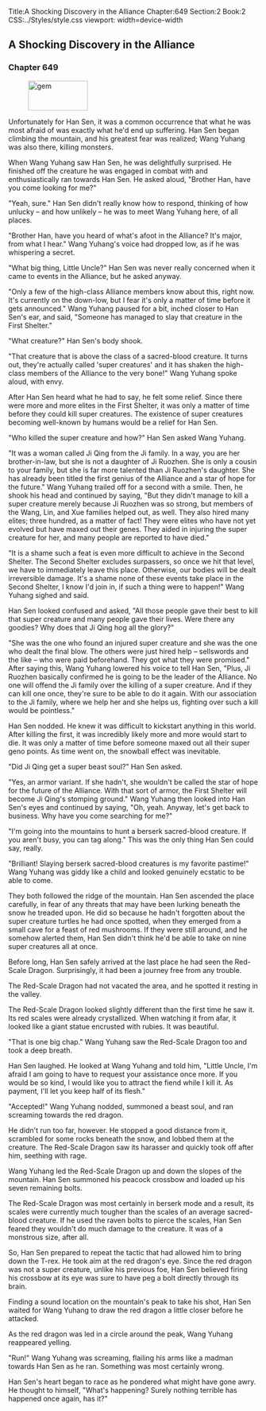 Title:A Shocking Discovery in the Alliance 
Chapter:649 
Section:2 
Book:2 
CSS:../Styles/style.css 
viewport: width=device-width
  
## A Shocking Discovery in the Alliance
### Chapter 649
  
<figure>
	<img src="../Images/gem.gif" alt="gem" id="gem" width="120" height="60" />
</figure>
  

  
Unfortunately for Han Sen, it was a common occurrence that what he was most afraid of was exactly what he'd end up suffering. Han Sen began climbing the mountain, and his greatest fear was realized; Wang Yuhang was also there, killing monsters.

When Wang Yuhang saw Han Sen, he was delightfully surprised. He finished off the creature he was engaged in combat with and enthusiastically ran towards Han Sen. He asked aloud, "Brother Han, have you come looking for me?"

"Yeah, sure." Han Sen didn't really know how to respond, thinking of how unlucky – and how unlikely – he was to meet Wang Yuhang here, of all places.

"Brother Han, have you heard of what's afoot in the Alliance? It's major, from what I hear." Wang Yuhang's voice had dropped low, as if he was whispering a secret.

"What big thing, Little Uncle?" Han Sen was never really concerned when it came to events in the Alliance, but he asked anyway.

"Only a few of the high-class Alliance members know about this, right now. It's currently on the down-low, but I fear it's only a matter of time before it gets announced." Wang Yuhang paused for a bit, inched closer to Han Sen's ear, and said, "Someone has managed to slay that creature in the First Shelter."

"What creature?" Han Sen's body shook.

"That creature that is above the class of a sacred-blood creature. It turns out, they're actually called 'super creatures' and it has shaken the high-class members of the Alliance to the very bone!" Wang Yuhang spoke aloud, with envy.

After Han Sen heard what he had to say, he felt some relief. Since there were more and more elites in the First Shelter, it was only a matter of time before they could kill super creatures. The existence of super creatures becoming well-known by humans would be a relief for Han Sen.

"Who killed the super creature and how?" Han Sen asked Wang Yuhang.

"It was a woman called Ji Qing from the Ji family. In a way, you are her brother-in-law, but she is not a daughter of Ji Ruozhen. She is only a cousin to your family, but she is far more talented than Ji Ruozhen's daughter. She has already been titled the first genius of the Alliance and a star of hope for the future." Wang Yuhang trailed off for a second with a smile. Then, he shook his head and continued by saying, "But they didn't manage to kill a super creature merely because Ji Ruozhen was so strong, but members of the Wang, Lin, and Xue families helped out, as well. They also hired many elites; three hundred, as a matter of fact! They were elites who have not yet evolved but have maxed out their genes. They aided in injuring the super creature for her, and many people are reported to have died."

"It is a shame such a feat is even more difficult to achieve in the Second Shelter. The Second Shelter excludes surpassers, so once we hit that level, we have to immediately leave this place. Otherwise, our bodies will be dealt irreversible damage. It's a shame none of these events take place in the Second Shelter, I know I'd join in, if such a thing were to happen!" Wang Yuhang sighed and said.

Han Sen looked confused and asked, "All those people gave their best to kill that super creature and many people gave their lives. Were there any goodies? Why does that Ji Qing hog all the glory?"

"She was the one who found an injured super creature and she was the one who dealt the final blow. The others were just hired help – sellswords and the like – who were paid beforehand. They got what they were promised." After saying this, Wang Yuhang lowered his voice to tell Han Sen, "Plus, Ji Ruozhen basically confirmed he is going to be the leader of the Alliance. No one will offend the Ji family over the killing of a super creature. And if they can kill one once, they're sure to be able to do it again. With our association to the Ji family, where we help her and she helps us, fighting over such a kill would be pointless."

Han Sen nodded. He knew it was difficult to kickstart anything in this world. After killing the first, it was incredibly likely more and more would start to die. It was only a matter of time before someone maxed out all their super geno points. As time went on, the snowball effect was inevitable.

"Did Ji Qing get a super beast soul?" Han Sen asked.

"Yes, an armor variant. If she hadn't, she wouldn't be called the star of hope for the future of the Alliance. With that sort of armor, the First Shelter will become Ji Qing's stomping ground." Wang Yuhang then looked into Han Sen's eyes and continued by saying, "Oh, yeah. Anyway, let's get back to business. Why have you come searching for me?"

"I'm going into the mountains to hunt a berserk sacred-blood creature. If you aren't busy, you can tag along." This was the only thing Han Sen could say, really.

"Brilliant! Slaying berserk sacred-blood creatures is my favorite pastime!" Wang Yuhang was giddy like a child and looked genuinely ecstatic to be able to come.

They both followed the ridge of the mountain. Han Sen ascended the place carefully, in fear of any threats that may have been lurking beneath the snow he treaded upon. He did so because he hadn't forgotten about the super creature turtles he had once spotted, when they emerged from a small cave for a feast of red mushrooms. If they were still around, and he somehow alerted them, Han Sen didn't think he'd be able to take on nine super creatures all at once.

Before long, Han Sen safely arrived at the last place he had seen the Red-Scale Dragon. Surprisingly, it had been a journey free from any trouble.

The Red-Scale Dragon had not vacated the area, and he spotted it resting in the valley.

The Red-Scale Dragon looked slightly different than the first time he saw it. Its red scales were already crystallized. When watching it from afar, it looked like a giant statue encrusted with rubies. It was beautiful.

"That is one big chap." Wang Yuhang saw the Red-Scale Dragon too and took a deep breath.

Han Sen laughed. He looked at Wang Yuhang and told him, "Little Uncle, I'm afraid I am going to have to request your assistance once more. If you would be so kind, I would like you to attract the fiend while I kill it. As payment, I'll let you keep half of its flesh."

"Accepted!" Wang Yuhang nodded, summoned a beast soul, and ran screaming towards the red dragon.

He didn't run too far, however. He stopped a good distance from it, scrambled for some rocks beneath the snow, and lobbed them at the creature. The Red-Scale Dragon saw its harasser and quickly took off after him, seething with rage.

Wang Yuhang led the Red-Scale Dragon up and down the slopes of the mountain. Han Sen summoned his peacock crossbow and loaded up his seven remaining bolts.

The Red-Scale Dragon was most certainly in berserk mode and a result, its scales were currently much tougher than the scales of an average sacred-blood creature. If he used the raven bolts to pierce the scales, Han Sen feared they wouldn't do much damage to the creature. It was of a monstrous size, after all.

So, Han Sen prepared to repeat the tactic that had allowed him to bring down the T-rex. He took aim at the red dragon's eye. Since the red dragon was not a super creature, unlike his previous foe, Han Sen believed firing his crossbow at its eye was sure to have peg a bolt directly through its brain.

Finding a sound location on the mountain's peak to take his shot, Han Sen waited for Wang Yuhang to draw the red dragon a little closer before he attacked.

As the red dragon was led in a circle around the peak, Wang Yuhang reappeared yelling.

"Run!" Wang Yuhang was screaming, flailing his arms like a madman towards Han Sen as he ran. Something was most certainly wrong.

Han Sen's heart began to race as he pondered what might have gone awry. He thought to himself, "What's happening? Surely nothing terrible has happened once again, has it?"
